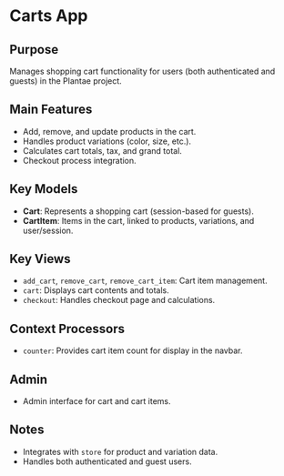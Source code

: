 # Carts App

## Purpose
Manages shopping cart functionality for users (both authenticated and guests) in the Plantae project.

## Main Features
- Add, remove, and update products in the cart.
- Handles product variations (color, size, etc.).
- Calculates cart totals, tax, and grand total.
- Checkout process integration.

## Key Models
- **Cart**: Represents a shopping cart (session-based for guests).
- **CartItem**: Items in the cart, linked to products, variations, and user/session.

## Key Views
- `add_cart`, `remove_cart`, `remove_cart_item`: Cart item management.
- `cart`: Displays cart contents and totals.
- `checkout`: Handles checkout page and calculations.

## Context Processors
- `counter`: Provides cart item count for display in the navbar.

## Admin
- Admin interface for cart and cart items.

## Notes
- Integrates with `store` for product and variation data.
- Handles both authenticated and guest users. 